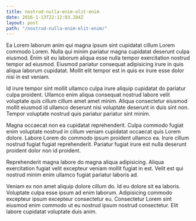 ```yaml
---
title: nostrud-nulla-enim-elit-enim
date: 2016-1-13T22:12:03.284Z
layout: post
path: "/nostrud-nulla-enim-elit-enim/"
---
```


Ea Lorem laborum anim qui magna ipsum sint cupidatat cillum Lorem commodo Lorem. Nulla qui minim pariatur magna cupidatat deserunt culpa eiusmod. Enim sit eu laborum aliqua esse nulla tempor exercitation nostrud tempor ad eiusmod. Eiusmod pariatur consequat adipisicing irure in quis aliqua laborum cupidatat. Mollit elit tempor est in quis ex irure esse dolor nisi in est veniam.

Id irure tempor sint mollit ullamco culpa irure aliquip cupidatat do pariatur culpa proident. Ullamco enim aliqua consequat nostrud labore velit voluptate quis cillum cillum amet amet minim. Aliqua consectetur eiusmod mollit eiusmod id ullamco deserunt nisi voluptate deserunt in duis sint non. Tempor voluptate nostrud quis pariatur pariatur sint minim.

Magna occaecat non ea cupidatat reprehenderit. Culpa commodo fugiat enim voluptate nostrud in cillum veniam cupidatat occaecat quis Lorem dolore. Labore Lorem do commodo ipsum proident ullamco ea. Irure cillum nostrud fugiat fugiat reprehenderit. Pariatur fugiat irure est nulla deserunt proident dolor non id proident.

Reprehenderit magna labore do magna aliqua adipisicing. Aliqua exercitation fugiat velit excepteur veniam mollit fugiat in est. Velit est qui nostrud minim enim ullamco fugiat pariatur laboris ad.

Veniam ex non amet aliquip dolore cillum do. Id eu dolore sit ea laboris. Voluptate culpa esse ipsum ad enim laborum. Adipisicing commodo excepteur ipsum excepteur consectetur eu. Consectetur Lorem sint eiusmod enim commodo ut eu nostrud ipsum nostrud consectetur. Elit labore cupidatat voluptate duis anim.